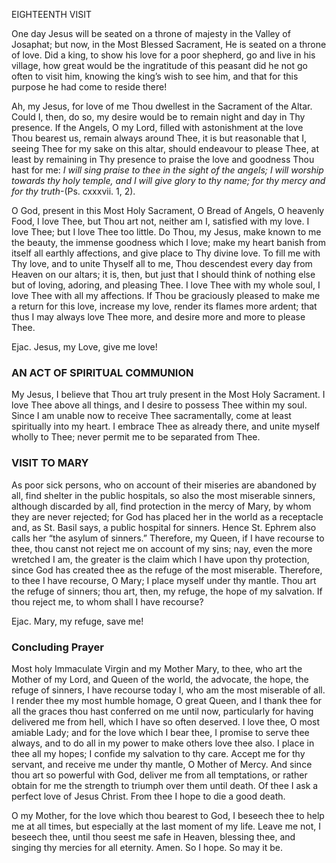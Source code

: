 
EIGHTEENTH VISIT

One day Jesus will be seated on a throne of majesty in the Valley of Josaphat; but now, in the Most Blessed Sacrament, He is seated on a throne of love. Did a king, to show his love for a poor shepherd, go and live in his village, how great would be the ingratitude of this peasant did he not go often to visit him, knowing the king’s wish to see him, and that for this purpose he had come to reside there!

Ah, my Jesus, for love of me Thou dwellest in the Sacrament of the Altar. Could I, then, do so, my desire would be to remain night and day in Thy presence. If the Angels, O my Lord, filled with astonishment at the love Thou bearest us, remain always around Thee, it is but reasonable that I, seeing Thee for my sake on this altar, should endeavour to please Thee, at least by remaining in Thy presence to praise the love and goodness Thou hast for me: _I will sing praise to thee in the sight of the angels; I will worship towards thy holy temple, and I will give glory to thy name; for thy mercy and for thy truth_-(Ps. cxxxvii. 1, 2).

O God, present in this Most Holy Sacrament, O Bread of Angels, O heavenly Food, I love Thee, but Thou art not, neither am I, satisfied with my love. I love Thee; but I love Thee too little. Do Thou, my Jesus, make known to me the beauty, the immense goodness which I love; make my heart banish from itself all earthly affections, and give place to Thy divine love. To fill me with Thy love, and to unite Thyself all to me, Thou descendest every day from Heaven on our altars; it is, then, but just that I should think of nothing else but of loving, adoring, and pleasing Thee. I love Thee with my whole soul, I love Thee with all my affections. If Thou be graciously pleased to make me a return for this love, increase my love, render its flames more ardent; that thus I may always love Thee more, and desire more and more to please Thee.

Ejac. Jesus, my Love, give me love!

### AN ACT OF SPIRITUAL COMMUNION

My Jesus, I believe that Thou art truly present in the Most Holy Sacrament. I love Thee above all things, and I desire to possess Thee within my soul. Since I am unable now to receive Thee sacramentally, come at least spiritually into my heart. I embrace Thee as already there, and unite myself wholly to Thee; never permit me to be separated from Thee.

### VISIT TO MARY

As poor sick persons, who on account of their miseries are abandoned by all, find shelter in the public hospitals, so also the most miserable sinners, although discarded by all, find protection in the mercy of Mary, by whom they are never rejected; for God has placed her in the world as a receptacle and, as St. Basil says, a public hospital for sinners. Hence St. Ephrem also calls her “the asylum of sinners.” Therefore, my Queen, if I have recourse to thee, thou canst not reject me on account of my sins; nay, even the more wretched I am, the greater is the claim which I have upon thy protection, since God has created thee as the refuge of the most miserable. Therefore, to thee I have recourse, O Mary; I place myself under thy mantle. Thou art the refuge of sinners; thou art, then, my refuge, the hope of my salvation. If thou reject me, to whom shall I have recourse?

Ejac. Mary, my refuge, save me!

### Concluding Prayer

Most holy Immaculate Virgin and my Mother Mary, to thee, who art the Mother of my Lord, and Queen of the world, the advocate, the hope, the refuge of sinners, I have recourse today I, who am the most miserable of all. I render thee my most humble homage, O great Queen, and I thank thee for all the graces thou hast conferred on me until now, particularly for having delivered me from hell, which I have so often deserved. I love thee, O most amiable Lady; and for the love which I bear thee, I promise to serve thee always, and to do all in my power to make others love thee also. I place in thee all my hopes; I confide my salvation to thy care. Accept me for thy servant, and receive me under thy mantle, O Mother of Mercy. And since thou art so powerful with God, deliver me from all temptations, or rather obtain for me the strength to triumph over them until death. Of thee I ask a perfect love of Jesus Christ. From thee I hope to die a good death.

O my Mother, for the love which thou bearest to God, I beseech thee to help me at all times, but especially at the last moment of my life. Leave me not, I beseech thee, until thou seest me safe in Heaven, blessing thee, and singing thy mercies for all eternity. Amen. So I hope. So may it be.

